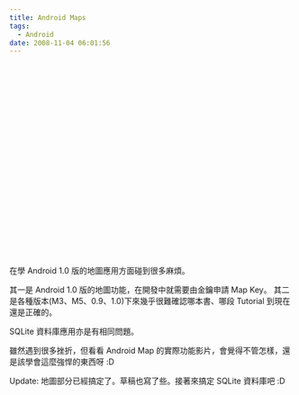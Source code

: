 ```yaml
---
title: Android Maps
tags:
  - Android
date: 2008-11-04 06:01:56
---
```


<object width="425" height="344"><param name="movie" value="http://www.youtube.com/v/_YFw9p0TjT8&color1=0xb1b1b1&color2=0xcfcfcf&hl=en&fs=1"></param><param name="allowFullScreen" value="true"></param><embed src="http://www.youtube.com/v/_YFw9p0TjT8&color1=0xb1b1b1&color2=0xcfcfcf&hl=en&fs=1" type="application/x-shockwave-flash" allowfullscreen="true" width="425" height="344"></embed></object>

在學 Android 1.0 版的地圖應用方面碰到很多麻煩。

其一是 Android 1.0 版的地圖功能，在開發中就需要由金鑰申請 Map Key。
其二是各種版本(M3、M5、0.9、1.0)下來幾乎很難確認哪本書、哪段 Tutorial 到現在還是正確的。

SQLite 資料庫應用亦是有相同問題。

雖然遇到很多挫折，但看看 Android Map 的實際功能影片，會覺得不管怎樣，還是該學會這麼強悍的東西呀 :D

Update: 地圖部分已經搞定了。草稿也寫了些。接著來搞定 SQLite 資料庫吧 :D